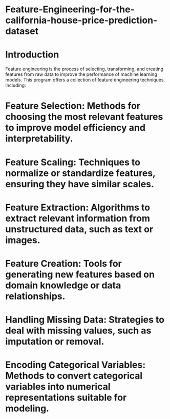 # Feature-Engineering-for-the-california-house-price-prediction-dataset

# Introduction
Feature engineering is the process of selecting, transforming, and creating features from raw data to improve the performance of machine learning models. This program offers a collection of feature engineering techniques, including:

# Feature Selection: Methods for choosing the most relevant features to improve model efficiency and interpretability.

# Feature Scaling: Techniques to normalize or standardize features, ensuring they have similar scales.

# Feature Extraction: Algorithms to extract relevant information from unstructured data, such as text or images.

# Feature Creation: Tools for generating new features based on domain knowledge or data relationships.

# Handling Missing Data: Strategies to deal with missing values, such as imputation or removal.

# Encoding Categorical Variables: Methods to convert categorical variables into numerical representations suitable for modeling.









